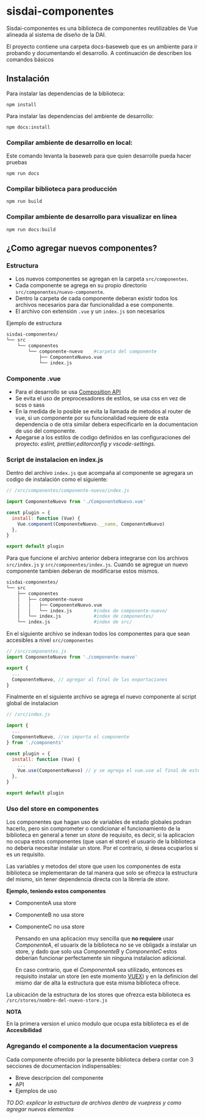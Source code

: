 # sisdai-componentes

Sisdai-componentes es una biblioteca de componentes reutilizables de Vue alineada al sistema de diseño de la DAI.

El proyecto contiene una carpeta docs-baseweb que es un ambiente para ir probando y documentando el desarrollo. A continuación de describen los comandos básicos

## Instalación

Para instalar las dependencias de la biblioteca:

```
npm install
```

Para instalar las dependencias del ambiente de desarrollo:

```
npm docs:install
```

### Compilar ambiente de desarrollo en local:

Este comando levanta la baseweb para que quien desarrolle pueda hacer pruebas

```
npm run docs
```

### Compilar biblioteca para producción

```
npm run build
```

### Compilar ambiente de desarrollo para visualizar en línea

```
npm run docs:build
```

## ¿Como agregar nuevos componentes?

### Estructura

- Los nuevos componentes se agregan en la carpeta `src/componentes`.
- Cada componente se agrega en su propio directorio `src/componentes/nuevo-componente`.
- Dentro la carpeta de cada componente deberan existir todos los archivos necesarios para dar funcionalidad a ese componente.
- El archivo con extensión `.vue` y un `index.js` son necesarios

Ejemplo de estructura

```bash
sisdai-componentes/
└── src
    └── componentes
        └── componente-nuevo    #carpeta del componente
            ├── ComponenteNuevo.vue
            └── index.js

```

### Componente .vue

- Para el desarrollo se usa [Composition API](https://vuejs.org/guide/introduction.html#composition-api)
- Se evita el uso de preprocesadores de estilos, se usa css en vez de scss o sass
- En la medida de lo posible se evita la llamada de metodos al router de vue, si un componente por su funcionalidad requiere de esta dependencia o de otra similar debera especificarlo en la documentacion de uso del componente.
- Apegarse a los estilos de codigo definidos en las configuraciones del proyecto: _eslint, prettier,editorconfig y vscode-settings_.

### Script de instalacion en index.js

Dentro del archivo `index.js` que acompaña al componente se agregara un codigo de instalación como el siguiente:

```js
// /src/componentes/componente-nuevo/index.js

import ComponenteNuevo from './ComponenteNuevo.vue'

const plugin = {
  install: function (Vue) {
    Vue.component(ComponenteNuevo.__name, ComponenteNuevo)
  },
}

export default plugin
```

Para que funcione el archivo anterior debera integrarse con los archivos `src/index.js` y `src/componentes/index.js`. Cuando se agregue un nuevo componente tambien deberan de modificarse estos mismos.

```bash
sisdai-componentes/
└── src
    ├── componentes
    │   ├── componente-nuevo
    │   │   ├── ComponenteNuevo.vue
    │   │   └── index.js 		#index de componente-nuevo/
    │   └── index.js 			#index de componentes/
    └── index.js 				#index de src/


```

En el siguiente archivo se indexan todos los componentes para que sean accesibles a nivel `src/componentes`

```js
// /src/componentes.js
import ComponenteNuevo from './componente-nuevo'

export {
  ...
  ComponenteNuevo, // agregar al final de las exportaciones
}

```

Finalmente en el siguiente archivo se agrega el nuevo componente al script global de instalacion

```js
// /src/index.js

import {
  ...
  ComponenteNuevo, //se importa el componente
} from './components'

const plugin = {
  install: function (Vue) {
    ...
    Vue.use(ComponenteNuevo) // y se agrega el vue.use al final de este bloque
  },
}

export default plugin


```

### Uso del store en componentes

Los componentes que hagan uso de variables de estado globales podran hacerlo, pero sin comprometer o condicionar el funcionamiento de la biblioteca en general a tener un _store_ de requisito, es decir, si la aplicacion no ocupa estos componentes (que usan el store) el usuario de la biblioteca no deberia necesitar instalar un store. Por el contrario, si desea ocuparlos si es un requisito.

Las variables y metodos del store que usen los componentes de esta biblioteca se implementaran de tal manera que solo se ofrezca la estructura del mismo, sin tener dependencia directa con la libreria de _store_.

**Ejemplo, teniendo estos componentes**

- ComponenteA usa store
- ComponenteB no usa store
- ComponenteC no usa store

  Pensando en una aplicacion muy sencilla que **no requiere** usar _ComponenteA_, el usuarix de la biblioteca no se ve obligadx a instalar un store, y dado que solo usa _ComponenteB_ y _ComponenteC_ estos deberian funcionar perfectamente sin ninguna instalacion adicional.

  En caso contrario, que el _ComponenteA_ sea utilizado, entonces es requisito instalar un store (en este momento [VUEX](https://vuex.vuejs.org/)) y en la definicion del mismo dar de alta la estructura que esta misma biblioteca ofrece.

La ubicación de la estructura de los stores que ofrezca esta biblioteca es `/src/stores/nombre-del-nuevo-store.js`

**NOTA**

En la primera version el unico modulo que ocupa esta biblioteca es el de **Accesibilidad**

### Agregando el componente a la documentacion vuepress

Cada componente ofrecido por la presente biblioteca debera contar con 3 secciones de documentacion indispensables:

- Breve descripcion del componente
- API
- Ejemplos de uso

_TO DO: explicar la estructura de archivos dentro de vuepress y como agregar nuevos elementos_
